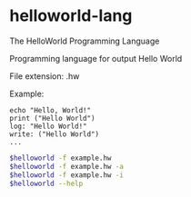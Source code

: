 # helloworld-lang

The HelloWorld Programming Language

Programming language for output Hello World

File extension: .hw

Example:
```
echo "Hello, World!"
print ("Hello World")
log: "Hello World!"
write: ("Hello World")
...
```
```bash
$helloworld -f example.hw
$helloworld -f example.hw -a
$helloworld -f example.hw -i
$helloworld --help
```
